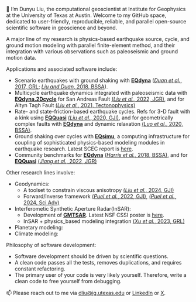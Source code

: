 👋 I’m Dunyu Liu, the computational geoscientist at Institute for Geophysics at the University of Texas at Austin. Welcome to my GitHub space, dedicated to user-friendly, reproducible, reliable, and parallel open-source scientific software in geoscience and beyond.

A major line of my research is physics-based earthquake source, cycle, and ground motion modeling with parallel finite-element method, and their integration with various observations such as paleoseismic and ground motion data. 

Applications and associated software include:
  * Scenario earthquakes with ground shaking with [__EQdyna__](https://github.com/EQDYNA/EQdyna.git) ([_Duan et al._, 2017, GRL](https://doi.org/10.1002/2017GL072638); [_Liu and Duan_, 2018, BSSA](https://doi.org/10.1785/0120170374)).
  * Multicycle earthquake dynamics integrated with paleoseismic data with [__EQdyna.2Dcycle__](https://github.com/EQDYNA/EQdyna.2Dcycle.git) for San Andreas Fault [(_Liu et al._, 2022, JGR)](https://doi.org/10.1029/2021JB023420), and for Altyn Tagh Fault [(_Liu et al._, 2021, Tectonophysics)](https://doi.org/10.1016/j.tecto.2021.228948)
  * Rate- and state-friction-based earthquake cycles. Refs for 3-D fault with a kink using [__EQQuasi__](https://github.com/EQDYNA/EQquasi.git) [(_Liu et al._, 2020, GJI)](https://doi.org/10.1093/gji/ggz475), and for geometrically complex faults with [__EQdyna__](https://github.com/EQDYNA/EQdyna.git) and dynamic relaxation [(_Luo et al._, 2020, BSSA)](https://doi.org/10.1785/0120200047).
  * Ground shaking over cycles with [__EQsimu__](https://github.com/EQDYNA/EQsimu.git), a computing infrastructure for coupling of sophisticated physics-based modeling modules in earthquake research. Latest SCEC report is [here](https://files.scec.org/s3fs-public/reports/2022/22035_report.pdf?Uy_apeoFDp52QDVw8tJRoMVBzZwSNh4C).  
  * Community benchmarks for [__EQdyna__](https://github.com/EQDYNA/EQdyna.git) [(_Harris et al._, 2018, BSSA)](https://doi.org/10.1785/0220170222), and for [__EQQuasi__](https://github.com/EQDYNA/EQquasi.git) [(_Jiang et al._, 2022, JGR)](https://doi.org/10.1029/2021JB023519) 

Other research lines involve:
  * Geodynamics:
    * A toolset to constrain viscous anisotropy [(_Liu et al._, 2024, GJI)](https://doi.org/10.1093/gji/ggae296)
    * Forward/Inverse framework [(_Puel et al._, 2022, GJI)](https://doi.org/10.1093/gji/ggac050), [(_Puel et al._, 2024, Sci Adv)](https://www.science.org/doi/full/10.1126/sciadv.adl4264)
  * Interferometic Synthetic Aperture Radar(InSAR):
    * Development of [__GMTSAR__](https://github.com/gmtsar/gmtsar). Latest NSF CSSI poster is [here](https://figshare.com/articles/poster/Monitoring_earth_surface_deformation_with_the_next_generation_of_InSAR_satellites_GMTSAR/26767699/1?file=48629041). 
    * InSAR + physics_based modeling integration [(_Xu et al._, 2023, GRL)](https://agupubs.onlinelibrary.wiley.com/doi/full/10.1029/2022GL101692)
  * Planetary modeling: 
  * Climate modeling:

 
Philosophy of software development:
  * Software development should be driven by scientific questions.
  * A clean code passes all the tests, removes duplications, and requires constant refactoring.
  * The primary user of your code is very likely yourself. Therefore, write a clean code to free yourself from debugging.  

📫 Please reach out to me via dliu@ig.utexas.edu or [LinkedIn](https://www.linkedin.com/in/dunyu-liu/) or [X](https://twitter.com/DunyuLiu).

<!---
dunyuliu/dunyuliu is a ✨ special ✨ repository because its `README.md` (this file) appears on your GitHub profile.
You can click the Preview link to take a look at your changes.
--->
